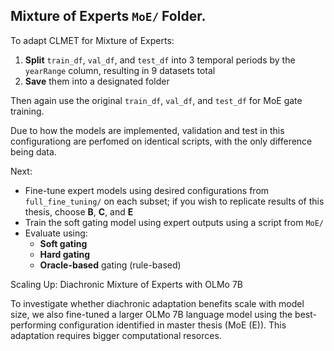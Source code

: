 ## Mixture of Experts `MoE/` Folder.

To adapt CLMET for Mixture of Experts:

1. **Split** `train_df`, `val_df`, and `test_df` into 3 temporal periods by the `yearRange` column, resulting in 9 datasets total 
2. **Save** them into a designated folder

Then again use the original `train_df`, `val_df`, and `test_df` for MoE gate training.

Due to how the models are implemented, validation and test in this configurationg are perfomed on identical scripts, with the only difference being data.

Next:

- Fine-tune expert models using desired configurations from `full_fine_tuning/` on each subset; if you wish to replicate results of this thesis, choose  **B**, **C**, and **E**
- Train the soft gating model using expert outputs using a script from `MoE/`
- Evaluate using:
  - **Soft gating**
  - **Hard gating**
  - **Oracle-based** gating (rule-based)

Scaling Up: Diachronic Mixture of Experts with OLMo 7B

To investigate whether diachronic adaptation benefits scale with model size, we also fine-tuned a larger OLMo 7B language model using the best-performing configuration identified in master thesis (MoE (E)). This adaptation requires bigger computational resorces.
